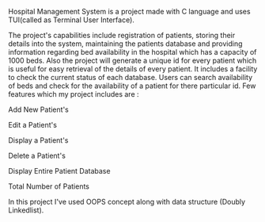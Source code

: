 Hospital Management System is a project made with C language and uses TUI(called as Terminal User Interface).

The project's capabilities include registration of patients, storing their details into the system, maintaining the patients database and providing information regarding bed availability in the hospital which has a capacity of 1000 beds. Also the project will generate a unique id for every patient which is useful for easy retrieval of the details of every patient. It includes a facility to check the current status of each database. Users can search availability of beds and check for the availability of a patient for there particular id. Few features which my project includes are :

Add New Patient's

Edit a Patient's

Display a Patient's

Delete a Patient's

Display Entire Patient Database

Total Number of Patients

In this project I've used OOPS concept along with data structure (Doubly Linkedlist).
